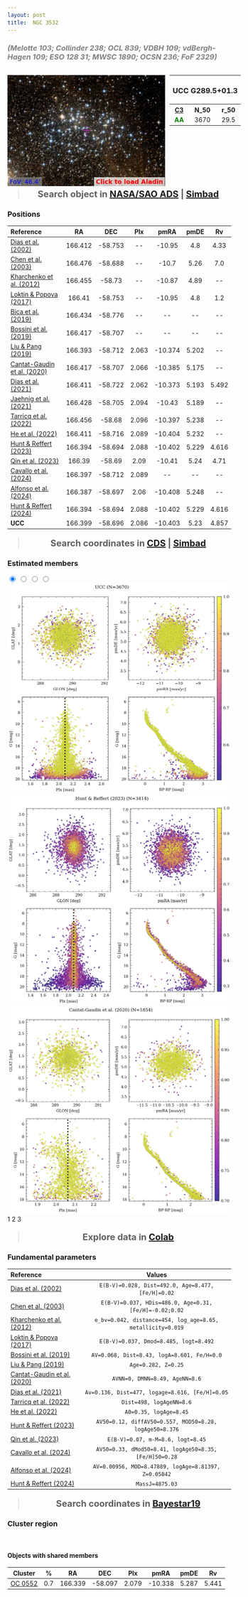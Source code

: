 ```yaml
---
layout: post
title:  NGC 3532
---
```

<h3><span style="color: #808080;"><i>(Melotte 103; Collinder 238; OCL 839; VDBH 109; vdBergh-Hagen 109; ESO 128 31; MWSC 1890; OCSN 236; FoF 2329)</i></span></h3><div style="display: flex; justify-content: space-between; width:720px;height:250px">
<div style="text-align: center;">

<!-- Static image + data attributes for FOV and target -->
<img id="aladin_img"
     data-umami-event="aladin_load"
     src="https://raw.githubusercontent.com/ucc23/Q4P/main/plots/aladin/ngc3532.webp"
     alt="Click to load Aladin Lite" 
     style="width:355px;height:250px; cursor: pointer;"
     data-fov="0.983" 
     data-target="166.399 -58.696"/>
<!-- Div to contain Aladin Lite viewer -->
<div id="aladin-lite-div" style="width:355px;height:250px;display:none;"></div>
<!-- Aladin Lite script (will be loaded after the image is clicked) -->
<script src="{{ site.baseurl }}/scripts/aladin_load.js"></script>

</div>
<!-- Left block -->

<table style="width:355px;height:250px;">
  <!-- Row 1 (title) -->
  <tr>
    <td colspan="5"><h3>UCC G289.5+01.3</h3></td>
  </tr>
  <!-- Row 2 -->
  <tr>
    <th style="text-align: center;"><a href="https://ucc.ar/faq#what-is-the-c3-parameter" title="Combined class">C3</a></th>
    <th style="text-align: center;"><div title="Stars with membership probability >50%">N_50</div></th>
    <th style="text-align: center;"><div title="Radius that contains half the members [arcmin]">r_50</div></th>
  </tr>
  <!-- Row 3 -->
  <tr>
    <td style="text-align: center;"><span style="color: green; font-weight: bold;">A</span><span style="color: green; font-weight: bold;">A</span></td>
    <td style="text-align: center;">3670</td>
    <td style="text-align: center;">29.5</td>
  </tr>
</table>
</div>

> <p style="text-align:center; font-weight: bold; font-size:20px">Search object in <a data-umami-event="nasa_search" href="https://ui.adsabs.harvard.edu/search/q=%20collection%3Aastronomy%20body%3A%22NGC%203532%22&sort=date%20desc%2C%20bibcode%20desc&p_=0" target="_blank">NASA/SAO ADS</a> | <a data-umami-event="simbad_search" href="https://simbad.cds.unistra.fr/simbad/sim-id-refs?Ident=ngc3532" target="_blank">Simbad</a></p>


### Positions

| Reference    | RA    | DEC   | Plx  | pmRA  | pmDE   |  Rv  |
| :---         | :---: | :---: | :---: | :---: | :---: | :---: |
|[Dias et al. (2002)](https://ui.adsabs.harvard.edu/abs/2002A%26A...389..871D) | 166.412 | -58.753 | -- | -10.95 | 4.8 | 4.33 |
|[Chen et al. (2003)](https://ui.adsabs.harvard.edu/abs/2003AJ....125.1397C) | 166.476 | -58.688 | -- | -10.7 | 5.26 | 7.0 |
|[Kharchenko et al. (2012)](https://ui.adsabs.harvard.edu/abs/2012A%26A...543A.156K) | 166.455 | -58.73 | -- | -10.87 | 4.89 | -- |
|[Loktin & Popova (2017)](https://ui.adsabs.harvard.edu/abs/2017AstBu..72..257L) | 166.41 | -58.753 | -- | -10.95 | 4.8 | 1.2 |
|[Bica et al. (2019)](https://ui.adsabs.harvard.edu/abs/2019AJ....157...12B) | 166.434 | -58.776 | -- | -- | -- | -- |
|[Bossini et al. (2019)](https://ui.adsabs.harvard.edu/abs/2019A%26A...623A.108B) | 166.417 | -58.707 | -- | -- | -- | -- |
|[Liu & Pang (2019)](https://ui.adsabs.harvard.edu/abs/2019ApJS..245...32L) | 166.393 | -58.712 | 2.063 | -10.374 | 5.202 | -- |
|[Cantat-Gaudin et al. (2020)](https://ui.adsabs.harvard.edu/abs/2020A%26A...640A...1C) | 166.417 | -58.707 | 2.066 | -10.385 | 5.175 | -- |
|[Dias et al. (2021)](https://ui.adsabs.harvard.edu/abs/2021MNRAS.504..356D) | 166.411 | -58.722 | 2.062 | -10.373 | 5.193 | 5.492 |
|[Jaehnig et al. (2021)](https://ui.adsabs.harvard.edu/abs/2021ApJ...923..129J) | 166.428 | -58.705 | 2.094 | -10.43 | 5.189 | -- |
|[Tarricq et al. (2022)](https://ui.adsabs.harvard.edu/abs/2022A%26A...659A..59T) | 166.456 | -58.68 | 2.096 | -10.397 | 5.238 | -- |
|[He et al. (2022)](https://ui.adsabs.harvard.edu/abs/2022ApJS..262....7H) | 166.411 | -58.716 | 2.089 | -10.404 | 5.232 | -- |
|[Hunt & Reffert (2023)](https://ui.adsabs.harvard.edu/abs/2023A%26A...673A.114H) | 166.394 | -58.694 | 2.088 | -10.402 | 5.229 | 4.616 |
|[Qin et al. (2023)](https://ui.adsabs.harvard.edu/abs/2023ApJS..265...12Q) | 166.39 | -58.69 | 2.09 | -10.41 | 5.24 | 4.71 |
|[Cavallo et al. (2024)](https://ui.adsabs.harvard.edu/abs/2024AJ....167...12C) | 166.397 | -58.712 | 2.089 | -- | -- | -- |
|[Alfonso et al. (2024)](https://ui.adsabs.harvard.edu/abs/2024A%26A...689A..18A) | 166.387 | -58.697 | 2.06 | -10.408 | 5.248 | -- |
|[Hunt & Reffert (2024)](https://ui.adsabs.harvard.edu/abs/2024A%26A...686A..42H) | 166.394 | -58.694 | 2.088 | -10.402 | 5.229 | 4.616 |
| **UCC** |166.399 | -58.696 | 2.086 | -10.403 | 5.23 | 4.857 |

> <p style="text-align:center; font-weight: bold; font-size:20px">Search coordinates in <a data-umami-event="cds_coord_search" href="https://cdsportal.u-strasbg.fr/?target=166.399,-58.696" target="_blank">CDS</a> | <a data-umami-event="simbad_coord_search" href="https://simbad.cds.unistra.fr/mobile/object_list.html?coord=166.399%20-58.696&output=json&radius=5&userEntry=ngc3532" target="_blank">Simbad</a></p>

### Estimated members

<div class="carousel">
<input type="radio" name="radio-btn" id="slide1" checked>
<input type="radio" name="radio-btn" id="slide1">
<input type="radio" name="radio-btn" id="slide2">
<input type="radio" name="radio-btn" id="slide3">
<div class="slides">
<div class="slide">
<a href="https://raw.githubusercontent.com/ucc23/Q4P/main/plots/UCC/ngc3532.webp" target="_blank">
<img src="https://raw.githubusercontent.com/ucc23/Q4P/main/plots/UCC/ngc3532.webp" alt="NGC 3532 UCC">
</a>
</div>
<div class="slide">
<a href="https://raw.githubusercontent.com/ucc23/Q4P/main/plots/HUNT23/ngc3532.webp" target="_blank">
<img src="https://raw.githubusercontent.com/ucc23/Q4P/main/plots/HUNT23/ngc3532.webp" alt="NGC 3532 HUNT23">
</a>
</div>
<div class="slide">
<a href="https://raw.githubusercontent.com/ucc23/Q4P/main/plots/CANTAT20/ngc3532.webp" target="_blank">
<img src="https://raw.githubusercontent.com/ucc23/Q4P/main/plots/CANTAT20/ngc3532.webp" alt="NGC 3532 CANTAT20">
</a>
</div>
</div>
<div class="indicators">
<label for="slide1">1</label>
<label for="slide2">2</label>
<label for="slide3">3</label>
</div>
</div>


> <p style="text-align:center; font-weight: bold; font-size:20px">Explore data in <a data-umami-event="colab" href="https://colab.research.google.com/github/ucc23/ucc/blob/main/assets/notebook.ipynb" target="_blank">Colab</a></p>


### Fundamental parameters

| Reference |  Values |
| :---      |  :---:  |
| [Dias et al. (2002)](https://ui.adsabs.harvard.edu/abs/2002A%26A...389..871D) | `E(B-V)=0.028, Dist=492.0, Age=8.477, [Fe/H]=0.02` |
| [Chen et al. (2003)](https://ui.adsabs.harvard.edu/abs/2003AJ....125.1397C) | `E(B-V)=0.037, HDis=486.0, Age=0.31, [Fe/H]=-0.02;0.02` |
| [Kharchenko et al. (2012)](https://ui.adsabs.harvard.edu/abs/2012A%26A...543A.156K) | `e_bv=0.042, distance=454, log_age=8.65, metallicity=0.019` |
| [Loktin & Popova (2017)](https://ui.adsabs.harvard.edu/abs/2017AstBu..72..257L) | `E(B-V)=0.037, Dmod=8.485, logt=8.492` |
| [Bossini et al. (2019)](https://ui.adsabs.harvard.edu/abs/2019A%26A...623A.108B) | `AV=0.068, Dist=8.43, logA=8.601, Fe/H=0.0` |
| [Liu & Pang (2019)](https://ui.adsabs.harvard.edu/abs/2019ApJS..245...32L) | `Age=0.282, Z=0.25` |
| [Cantat-Gaudin et al. (2020)](https://ui.adsabs.harvard.edu/abs/2020A%26A...640A...1C) | `AVNN=0, DMNN=8.49, AgeNN=8.6` |
| [Dias et al. (2021)](https://ui.adsabs.harvard.edu/abs/2021MNRAS.504..356D) | `Av=0.136, Dist=477, logage=8.616, [Fe/H]=0.05` |
| [Tarricq et al. (2022)](https://ui.adsabs.harvard.edu/abs/2022A%26A...659A..59T) | `Dist=498, logAgeNN=8.6` |
| [He et al. (2022)](https://ui.adsabs.harvard.edu/abs/2022ApJS..262....7H) | `A0=0.35, logAge=8.45` |
| [Hunt & Reffert (2023)](https://ui.adsabs.harvard.edu/abs/2023A%26A...673A.114H) | `AV50=0.12, diffAV50=0.557, MOD50=8.28, logAge50=8.376` |
| [Qin et al. (2023)](https://ui.adsabs.harvard.edu/abs/2023ApJS..265...12Q) | `E(B-V)=0.07, m-M=8.6, logt=8.45` |
| [Cavallo et al. (2024)](https://ui.adsabs.harvard.edu/abs/2024AJ....167...12C) | `AV50=0.33, dMod50=8.41, logAge50=8.35, [Fe/H]50=0.28` |
| [Alfonso et al. (2024)](https://ui.adsabs.harvard.edu/abs/2024A%26A...689A..18A) | `AV=0.00956, MOD=8.47889, logAge=8.81397, Z=0.05842` |
| [Hunt & Reffert (2024)](https://ui.adsabs.harvard.edu/abs/2024A%26A...686A..42H) | `MassJ=4875.03` |

> <p style="text-align:center; font-weight: bold; font-size:20px">Search coordinates in <a data-umami-event="bayestar" href="http://argonaut.skymaps.info/query?lon=289.553%20&lat=1.392&coordsys=gal&mapname=bayestar2019" target="_blank">Bayestar19</a></p>


### Cluster region

<html lang="en">
  <body>
    <center>
    <div id="plot-params"
         data-oc-name="ngc3532"
         data-ra-center="166.42"
         data-dec-center="-58.71"
         data-rad-deg="29.5"
         data-plx="2.086">
    </div>
    <div id="plot-container">
        <div id="plot"></div>
    </div>
    <script defer type="module" src="{{ site.baseurl }}/scripts/radec_scatter.js"></script>
    </center>
  </body>
</html>
<br>


#### Objects with shared members

| Cluster | <span title="Percentage of members that this OC shares with the ones listed">%</span>   | RA   | DEC   | Plx   | pmRA  | pmDE  | Rv    |
| :---:   | :-: |:---: | :---: | :---: | :---: | :---: | :---: |
|[OC 0552](/_clusters/oc0552/)| 0.7 | 166.339 | -58.097 | 2.079 | -10.338 | 5.287 | 5.441 |